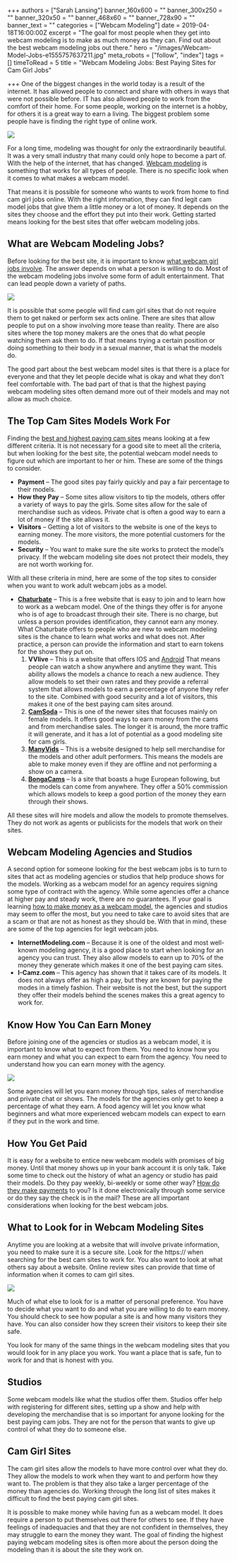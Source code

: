 +++
authors = ["Sarah Lansing"]
banner_160x600 = ""
banner_300x250 = ""
banner_320x50 = ""
banner_468x60 = ""
banner_728x90 = ""
banner_text = ""
categories = ["Webcam Modeling"]
date = 2019-04-18T16:00:00Z
excerpt = "The goal for most people when they get into webcam modeling is to make as much money as they can. Find out about the best webcam modeling jobs out there."
hero = "/images/Webcam-Model-Jobs-e1555757637211.jpg"
meta_robots = ["follow", "index"]
tags = []
timeToRead = 5
title = "Webcam Modeling Jobs: Best Paying Sites for Cam Girl Jobs"

+++
One of the biggest changes in the world today is a result of the internet. It has allowed people to connect and share with others in ways that were not possible before. IT has also allowed people to work from the comfort of their home. For some people, working on the internet is a hobby, for others it is a great way to earn a living. The biggest problem some people have is finding the right type of online work.

![](/images/sexy-camgirl-in-black-lingerie-e1555755370164-1024x640.jpg)

For a long time, modeling was thought for only the extraordinarily beautiful. It was a very small industry that many could only hope to become a part of. With the help of the internet, that has changed. [Webcam modeling](/category/webcam-modeling/ "Webcam Modeling") is something that works for all types of people. There is no specific look when it comes to what makes a webcam model.

That means it is possible for someone who wants to work from home to find cam girl jobs online. With the right information, they can find legit cam model jobs that give them a little money or a lot of money. It depends on the sites they choose and the effort they put into their work. Getting started means looking for the best sites that offer webcam modeling jobs.

## **What are Webcam Modeling Jobs?**

Before looking for the best site, it is important to know [what webcam girl jobs involve](/how-to-become-a-cam-girl/ "How To Become A Cam Girl"). The answer depends on what a person is willing to do. Most of the webcam modeling jobs involve some form of adult entertainment. That can lead people down a variety of paths.

![](/images/Hot-Webcam-Model-on-Bed-e1555755426938-1024x641.jpg)

It is possible that some people will find cam girl sites that do not require them to get naked or perform sex acts online. There are sites that allow people to put on a show involving more tease than reality. There are also sites where the top money makers are the ones that do what people watching them ask them to do. If that means trying a certain position or doing something to their body in a sexual manner, that is what the models do.

The good part about the best webcam model sites is that there is a place for everyone and that they let people decide what is okay and what they don’t feel comfortable with. The bad part of that is that the highest paying webcam modeling sites often demand more out of their models and may not allow as much choice.

## **The Top Cam Sites Models Work For**

Finding the [best and highest paying cam sites](/7-best-and-highest-paying-webcam-modeling-websites-of-2019/ "7 Best And Highest Paying Webcam Modeling Websites Of 2019") means looking at a few different criteria. It is not necessary for a good site to meet all the criteria, but when looking for the best site, the potential webcam model needs to figure out which are important to her or him. These are some of the things to consider.

* **Payment** – The good sites pay fairly quickly and pay a fair percentage to their models.
* **How they Pay** – Some sites allow visitors to tip the models, others offer a variety of ways to pay the girls. Some sites allow for the sale of merchandise such as videos. Private chat is often a good way to earn a lot of money if the site allows it.
* **Visitors** – Getting a lot of visitors to the website is one of the keys to earning money. The more visitors, the more potential customers for the models.
* **Security** – You want to make sure the site works to protect the model’s privacy. If the webcam modeling site does not protect their models, they are not worth working for.

With all these criteria in mind, here are some of the top sites to consider when you want to work adult webcam jobs as a model.

* [**Chaturbate**](/model-on-chaturbate "Model on Chaturbate") – This is a free website that is easy to join and to learn how to work as a webcam model. One of the things they offer is for anyone who is of age to broadcast through their site. There is no charge, but unless a person provides identification, they cannot earn any money. What Chaturbate offers to people who are new to webcam modeling sites is the chance to learn what works and what does not. After practice, a person can provide the information and start to earn tokens for the shows they put on.
  1. **VVlive** – This is a website that offers IOS and [Android](https://play.google.com/store/apps/details?id=com.hoo.vvlive) That means people can watch a show anywhere and anytime they want. This ability allows the models a chance to reach a new audience. They allow models to set their own rates and they provide a referral system that allows models to earn a percentage of anyone they refer to the site. Combined with good security and a lot of visitors, this makes it one of the best paying cam sites around.
  2. [**CamSoda**](/model-on-camsoda "Model on CamSoda") – This is one of the newer sites that focuses mainly on female models. It offers good ways to earn money from the cams and from merchandise sales. The longer it is around, the more traffic it will generate, and it has a lot of potential as a good modeling site for cam girls.
  3. [**ManyVids**](https://www.manyvids.com/) – This is a website designed to help sell merchandise for the models and other adult performers. This means the models are able to make money even if they are offline and not performing a show on a camera.
  4. [**BongaCams**](/model-on-bongacams "Model on BongaCams") – Is a site that boasts a huge European following, but the models can come from anywhere. They offer a 50% commission which allows models to keep a good portion of the money they earn through their shows.

All these sites will hire models and allow the models to promote themselves. They do not work as agents or publicists for the models that work on their sites.

## **Webcam Modeling Agencies and Studios**

A second option for someone looking for the best webcam jobs is to turn to sites that act as modeling agencies or studios that help produce shows for the models. Working as a webcam model for an agency requires signing some type of contract with the agency. While some agencies offer a chance at higher pay and steady work, there are no guarantees. If your goal is learning [how to make money as a webcam model](/making-money-as-cam-model/ "Making Money As Cam Model"), the agencies and studios may seem to offer the most, but you need to take care to avoid sites that are a scam or that are not as honest as they should be. With that in mind, these are some of the top agencies for legit webcam jobs.

* **InternetModeling.com** – Because it is one of the oldest and most well-known modeling agency, it is a good place to start when looking for an agency you can trust. They also allow models to earn up to 70% of the money they generate which makes it one of the best paying cam sites.
* **I-Camz.com** – This agency has shown that it takes care of its models. It does not always offer as high a pay, but they are known for paying the modes in a timely fashion. Their website is not the best, but the support they offer their models behind the scenes makes this a great agency to work for.

## **Know How You Can Earn Money**

Before joining one of the agencies or studios as a webcam model, it is important to know what to expect from them. You need to know how you earn money and what you can expect to earn from the agency. You need to understand how you can earn money with the agency.

![](/images/Earn-Money-as-a-Cam-Model-e1555755567513-1024x640.jpg)

Some agencies will let you earn money through tips, sales of merchandise and private chat or shows. The models for the agencies only get to keep a percentage of what they earn. A food agency will let you know what beginners and what more experienced webcam models can expect to earn if they put in the work and time.

## **How You Get Paid**

It is easy for a website to entice new webcam models with promises of big money. Until that money shows up in your bank account it is only talk. Take some time to check out the history of what an agency or studio has paid their models. Do they pay weekly, bi-weekly or some other way? [How do they make payments](/best-payment-options-for-webcam-models/ "Best Payment Options For Webcam Models") to you? Is it done electronically through some service or do they say the check is in the mail? These are all important considerations when looking for the best webcam jobs.

## **What to Look for in Webcam Modeling Sites**

Anytime you are looking at a website that will involve private information, you need to make sure it is a secure site. Look for the https:// when searching for the best cam sites to work for. You also want to look at what others say about a website. Online review sites can provide that time of information when it comes to cam girl sites.

![](/images/Searching-for-Webcam-Modeling-Jobs-e1555756292419-1024x640.jpg)

Much of what else to look for is a matter of personal preference. You have to decide what you want to do and what you are willing to do to earn money. You should check to see how popular a site is and how many visitors they have. You can also consider how they screen their visitors to keep their site safe.

You look for many of the same things in the webcam modeling sites that you would look for in any place you work. You want a place that is safe, fun to work for and that is honest with you.

## **Studios**

Some webcam models like what the studios offer them. Studios offer help with registering for different sites, setting up a show and help with developing the merchandise that is so important for anyone looking for the best paying cam jobs. They are not for the person that wants to give up control of what they do to someone else.

## **Cam Girl Sites**

The cam girl sites allow the models to have more control over what they do. They allow the models to work when they want to and perform how they want to. The problem is that they also take a larger percentage of the money than agencies do. Working through the long list of sites makes it difficult to find the best paying cam girl sites.

It is possible to make money while having fun as a webcam model. It does require a person to put themselves out there for others to see. If they have feelings of inadequacies and that they are not confident in themselves, they may struggle to earn the money they want. The goal of finding the highest paying webcam modeling sites is often more about the person doing the modeling than it is about the site they work on.